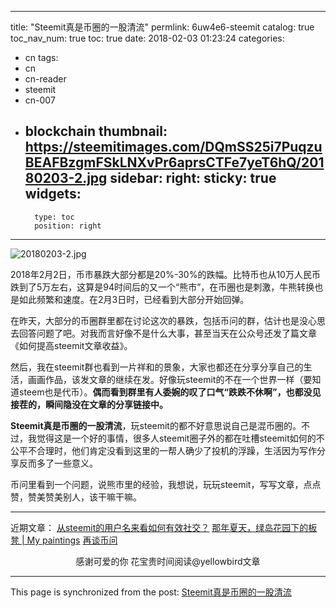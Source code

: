 
---
title: "Steemit真是币圈的一股清流"
permlink: 6uw4e6-steemit
catalog: true
toc_nav_num: true
toc: true
date: 2018-02-03 01:23:24
categories:
- cn
tags:
- cn
- cn-reader
- steemit
- cn-007
- blockchain
thumbnail: https://steemitimages.com/DQmSS25i7PuqzuBEAFBzgmFSkLNXvPr6aprsCTFe7yeT6hQ/20180203-2.jpg
sidebar:
    right:
        sticky: true
widgets:
    -
        type: toc
        position: right
---


![20180203-2.jpg](https://steemitimages.com/DQmSS25i7PuqzuBEAFBzgmFSkLNXvPr6aprsCTFe7yeT6hQ/20180203-2.jpg)

2018年2月2日，币市暴跌大部分都是20%-30%的跌幅。比特币也从10万人民币跌到了5万左右，这算是94时间后的又一个“熊市”，在币圈也是刺激，牛熊转换也是如此频繁和速度。在2月3日时，已经看到大部分开始回弹。

在昨天，大部分的币圈群里都在讨论这次的暴跌，包括币问的群，估计也是没心思去回答问题了吧。对我而言好像不是什么大事，甚至当天在公众号还发了篇文章《如何提高steemit文章收益》。

然后，我在steemit群也看到一片祥和的景象，大家也都还在分享分享自己的生活，画画作品，该发文章的继续在发。好像玩steemit的不在一个世界一样（要知道steem也是代币）。**偶而看到群里有人委婉的叹了口气“跌跌不休啊”，也都没见接茬的，瞬间隐没在文章的分享链接中。**

**Steemit真是币圈的一股清流**，玩steemit的都不好意思说自己是混币圈的。不过，我觉得这是一个好的事情，很多人steemit圈子外的都在吐槽steemit如何的不公平不合理时，他们肯定没看到这里的一帮人确少了投机的浮躁，生活因为写作分享反而多了一些意义。

币问里看到一个问题，说熊市里的经验，我想说，玩玩steemit，写写文章，点点赞，赞美赞美别人，该干嘛干嘛。

---
近期文章：
[从steemit的用户名来看如何有效社交？](https://steemit.com/cn/@yellowbird/5feqm8-steemit)
[那年夏天，绿岛花园下的板凳 | My paintings](https://steemit.com/drawing/@yellowbird/or-my-paintings)
[再谈币问](https://steemit.com/cn/@yellowbird/4bqrcv)


<center>感谢可爱的你
花宝贵时间阅读@yellowbird文章</center>

- - -

This page is synchronized from the post: [Steemit真是币圈的一股清流](https://steemit.com/@yellowbird/6uw4e6-steemit)
